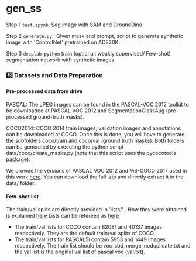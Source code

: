 # gen_ss


Step 1
`test.ipynb`: Seg image with SAM and GroundDino

Step 2
`generate.py`  : Given mask and prompt, script to generate synthetic image with 'ControlNet' pretrained on ADE20K.

Step 3
`deeplab-python` train (optional: weakly supervised/ Few-shot) segmentation network with synthetic images. 


### 2️⃣ Datasets and Data Preparation

#### Pre-processed data from drive
PASCAL: The JPEG images can be found in the PASCAL-VOC 2012 toolkit to be downloaded at PASCAL VOC 2012 and SegmentationClassAug (pre-processed ground-truth masks).

COCO2014: COCO 2014 train images, validation images and annotations can be downloaded at COCO. Once this is done, you will have to generate the subfolders coco/train and coco/val (ground truth masks). Both folders can be generated by executing the python script data/coco/create_masks.py (note that this script uses the pycocotools package):

We provide the versions of PASCAL VOC 2012 and MS-COCO 2017 used in this work [here](). You can download the full .zip and directly extract it in the data/ folder.


#### Few-shot list 
The train/val splits are directly provided in 'lists/' . 
How they were obtained is explained [here](https://github.com/dvlab-research/PFENet)
Lists can be refereed as [here](https://mailnwpueducn-my.sharepoint.com/personal/langchunbo_mail_nwpu_edu_cn/_layouts/15/onedrive.aspx?id=%2Fpersonal%2Flangchunbo%5Fmail%5Fnwpu%5Fedu%5Fcn%2FDocuments%2FFSS%2Fbase%5Fannotation)

* The train/val lists for COCO contain 82081 and 40137 images respectively. They are the default train/val splits of COCO.
* The train/val lists for PASCAL5i contain 5953 and 1449 images respectively. The train list should be voc_sbd_merge_noduplicate.txt and the val list is the original val list of pascal voc (val.txt).